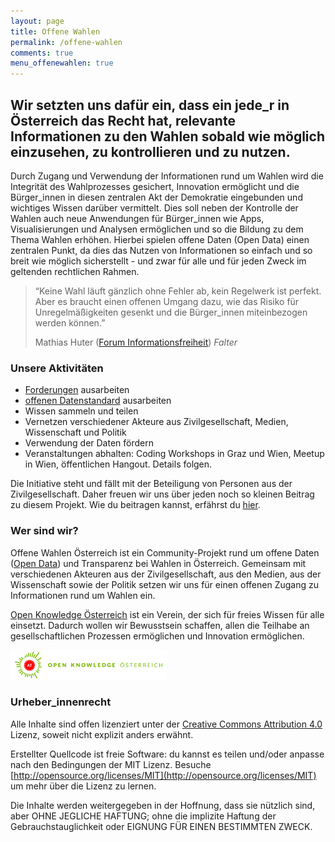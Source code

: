 ```yaml
---
layout: page
title: Offene Wahlen
permalink: /offene-wahlen
comments: true
menu_offenewahlen: true
---
```


<h2 class="text-center">Wir setzten uns dafür ein, dass ein jede_r in Österreich das Recht hat, relevante Informationen zu den Wahlen sobald wie möglich einzusehen, zu kontrollieren und zu nutzen.</h2>


Durch Zugang und Verwendung der Informationen rund um Wahlen wird die Integrität des Wahlprozesses gesichert, Innovation ermöglicht und die Bürger_innen in diesen zentralen Akt der Demokratie eingebunden und wichtiges Wissen darüber vermittelt. Dies soll neben der Kontrolle der Wahlen auch neue Anwendungen für Bürger_innen wie Apps, Visualisierungen und Analysen ermöglichen und so die Bildung zu dem Thema Wahlen erhöhen. Hierbei spielen offene Daten (Open Data) einen zentralen Punkt, da dies das Nutzen von Informationen so einfach und so breit wie möglich sicherstellt - und zwar für alle und für jeden Zweck im geltenden rechtlichen Rahmen.

<blockquote>
  <p>“Keine Wahl läuft gänzlich ohne Fehler ab, kein Regelwerk ist perfekt. Aber es braucht einen offenen Umgang dazu, wie das Risiko für Unregelmäßigkeiten gesenkt und die Bürger_innen miteinbezogen werden können.”</p>
  <footer>Mathias Huter (<a href="http://www.informationsfreiheit.at/" title="Forum Informationsfreiheit">Forum Informationsfreiheit</a>) <cite title="Falter">Falter</cite></footer>
</blockquote>

### Unsere Aktivitäten

- [Forderungen](/forderungen) ausarbeiten
- [offenen Datenstandard](/forderungen) ausarbeiten
- Wissen sammeln und teilen
- Vernetzen verschiedener Akteure aus Zivilgesellschaft, Medien, Wissenschaft und Politik
- Verwendung der Daten fördern
- Veranstaltungen abhalten: Coding Workshops in Graz und Wien, Meetup in Wien, öffentlichen Hangout. Details folgen.

Die Initiative steht und fällt mit der Beteiligung von Personen aus der Zivilgesellschaft. Daher freuen wir uns über jeden noch so kleinen Beitrag zu diesem Projekt. Wie du beitragen kannst, erfährst du [hier](/beitragen).

### Wer sind wir?

Offene Wahlen Österreich ist ein Community-Projekt rund um offene Daten ([Open Data](https://okfn.org/opendata/)) und Transparenz bei Wahlen in Österreich. Gemeinsam mit verschiedenen Akteuren aus der Zivilgesellschaft, aus den Medien, aus der Wissenschaft sowie der Politik setzen wir uns für einen offenen Zugang zu Informationen rund um Wahlen ein.

[Open Knowledge Österreich](http://okfn.at/) ist ein Verein, der sich für freies Wissen für alle einsetzt. Dadurch wollen wir Bewusstsein schaffen, allen die Teilhabe an gesellschaftlichen Prozessen ermöglichen und Innovation ermöglichen.

![Open Knowledge Österreich](/assets/logos/logo-ok-at-weiss-farbe.png)

### Urheber_innenrecht
Alle Inhalte sind offen lizenziert unter der [Creative Commons Attribution 4.0](http://creativecommons.org/licenses/by/4.0/) Lizenz, soweit nicht explizit anders erwähnt.

Erstellter Quellcode ist freie Software: du kannst es teilen und/oder anpasse nach den Bedingungen der MIT Lizenz. Besuche [http://opensource.org/licenses/MIT](http://opensource.org/licenses/MIT) um mehr über die Lizenz zu lernen.

Die Inhalte werden weitergegeben in der Hoffnung, dass sie nützlich sind, aber OHNE JEGLICHE HAFTUNG; ohne die implizite Haftung der Gebrauchstauglichkeit oder EIGNUNG FÜR EINEN BESTIMMTEN ZWECK.
